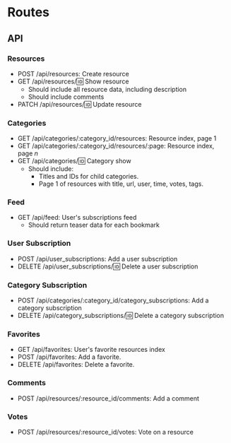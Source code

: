 # Routes

## API

### Resources

- POST /api/resources: Create resource
- GET /api/resources/:id: Show resource
    + Should include all resource data, including description
    + Should include comments
- PATCH /api/resources/:id: Update resource

### Categories

- GET /api/categories/:category_id/resources: Resource index, page 1
- GET /api/categories/:category_id/resources/:page: Resource index, page *n*
- GET /api/categories/:id: Category show
    + Should include:
        * Titles and IDs for child categories.
        * Page 1 of resources with title, url, user, time, votes, tags.

### Feed

- GET /api/feed: User's subscriptions feed
    + Should return teaser data for each bookmark

### User Subscription

- POST /api/user_subscriptions: Add a user subscription
- DELETE /api/user_subscriptions/:id: Delete a user subscription

### Category Subscription

- POST /api/categories/:category_id/category_subscriptions: Add a category subscription
- DELETE /api/category_subscriptions/:id: Delete a category subscription

### Favorites

- GET /api/favorites: User's favorite resources index
- POST /api/favorites: Add a favorite.
- DELETE /api/favorites: Delete a favorite.

### Comments

- POST /api/resources/:resource_id/comments: Add a comment

### Votes

- POST /api/resources/:resource_id/votes: Vote on a resource

